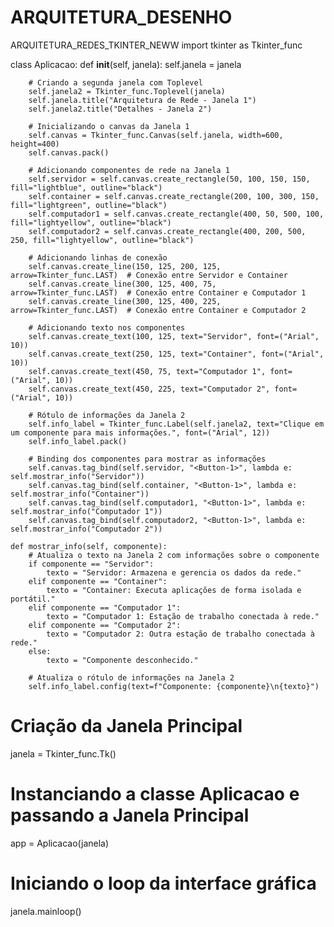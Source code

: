 # ARQUITETURA_DESENHO
ARQUITETURA_REDES_TKINTER_NEWW
import tkinter as Tkinter_func

class Aplicacao:
    def __init__(self, janela):
        self.janela = janela
        
        # Criando a segunda janela com Toplevel
        self.janela2 = Tkinter_func.Toplevel(janela)
        self.janela.title("Arquitetura de Rede - Janela 1")
        self.janela2.title("Detalhes - Janela 2")
        
        # Inicializando o canvas da Janela 1
        self.canvas = Tkinter_func.Canvas(self.janela, width=600, height=400)
        self.canvas.pack()

        # Adicionando componentes de rede na Janela 1
        self.servidor = self.canvas.create_rectangle(50, 100, 150, 150, fill="lightblue", outline="black")
        self.container = self.canvas.create_rectangle(200, 100, 300, 150, fill="lightgreen", outline="black")
        self.computador1 = self.canvas.create_rectangle(400, 50, 500, 100, fill="lightyellow", outline="black")
        self.computador2 = self.canvas.create_rectangle(400, 200, 500, 250, fill="lightyellow", outline="black")

        # Adicionando linhas de conexão
        self.canvas.create_line(150, 125, 200, 125, arrow=Tkinter_func.LAST)  # Conexão entre Servidor e Container
        self.canvas.create_line(300, 125, 400, 75, arrow=Tkinter_func.LAST)  # Conexão entre Container e Computador 1
        self.canvas.create_line(300, 125, 400, 225, arrow=Tkinter_func.LAST)  # Conexão entre Container e Computador 2
        
        # Adicionando texto nos componentes
        self.canvas.create_text(100, 125, text="Servidor", font=("Arial", 10))
        self.canvas.create_text(250, 125, text="Container", font=("Arial", 10))
        self.canvas.create_text(450, 75, text="Computador 1", font=("Arial", 10))
        self.canvas.create_text(450, 225, text="Computador 2", font=("Arial", 10))

        # Rótulo de informações da Janela 2
        self.info_label = Tkinter_func.Label(self.janela2, text="Clique em um componente para mais informações.", font=("Arial", 12))
        self.info_label.pack()

        # Binding dos componentes para mostrar as informações
        self.canvas.tag_bind(self.servidor, "<Button-1>", lambda e: self.mostrar_info("Servidor"))
        self.canvas.tag_bind(self.container, "<Button-1>", lambda e: self.mostrar_info("Container"))
        self.canvas.tag_bind(self.computador1, "<Button-1>", lambda e: self.mostrar_info("Computador 1"))
        self.canvas.tag_bind(self.computador2, "<Button-1>", lambda e: self.mostrar_info("Computador 2"))

    def mostrar_info(self, componente):
        # Atualiza o texto na Janela 2 com informações sobre o componente
        if componente == "Servidor":
            texto = "Servidor: Armazena e gerencia os dados da rede."
        elif componente == "Container":
            texto = "Container: Executa aplicações de forma isolada e portátil."
        elif componente == "Computador 1":
            texto = "Computador 1: Estação de trabalho conectada à rede."
        elif componente == "Computador 2":
            texto = "Computador 2: Outra estação de trabalho conectada à rede."
        else:
            texto = "Componente desconhecido."
        
        # Atualiza o rótulo de informações na Janela 2
        self.info_label.config(text=f"Componente: {componente}\n{texto}")

# Criação da Janela Principal
janela = Tkinter_func.Tk()

# Instanciando a classe Aplicacao e passando a Janela Principal
app = Aplicacao(janela)

# Iniciando o loop da interface gráfica
janela.mainloop()
